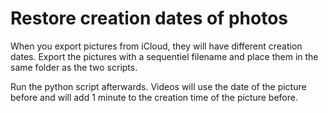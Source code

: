 # Restore creation dates of photos

When you export pictures from iCloud, they will have different creation 
dates. 
Export the pictures with a sequentiel filename and place them in the 
same folder as the two scripts.

Run the python script afterwards. Videos will use the date of the picture 
before and will add 1 minute to the creation time of the picture before.
